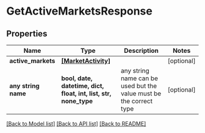 # GetActiveMarketsResponse


## Properties
Name | Type | Description | Notes
------------ | ------------- | ------------- | -------------
**active_markets** | [**[MarketActivity]**](MarketActivity.md) |  | [optional] 
**any string name** | **bool, date, datetime, dict, float, int, list, str, none_type** | any string name can be used but the value must be the correct type | [optional]

[[Back to Model list]](../README.md#documentation-for-models) [[Back to API list]](../README.md#documentation-for-api-endpoints) [[Back to README]](../README.md)


